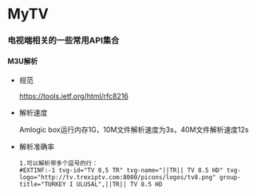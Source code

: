 # MyTV

### 电视端相关的一些常用API集合

#### M3U解析

* 规范
    
    https://tools.ietf.org/html/rfc8216

* 解析速度

    Amlogic box运行内存1G，10M文件解析速度为3s，40M文件解析速度12s
    
* 解析准确率

    ```
    1.可以解析带多个逗号的行：
    #EXTINF:-1 tvg-id="TV 8,5 TR" tvg-name="||TR|| TV 8.5 HD" tvg-logo="http://tv.trexiptv.com:8000/picons/logos/tv8.png" group-title="TURKEY I ULUSAL",||TR|| TV 8.5 HD
    ```